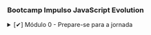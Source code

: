 ### Bootcamp Impulso JavaScript Evolution

<details>
  <summary>[✔] Módulo 0 - Prepare-se para a jornada</summary>
  
  - [✔] Conheça as oportunidades da DIO
  - [✔] Seja protagonista neste Bootcamp
  - [✔] Boas-vindas ao Impulso JavaScript Evolution
  - [✔] Mentoria #1: Impulso JavaScript Evolution | Aula Inaugural

</details>